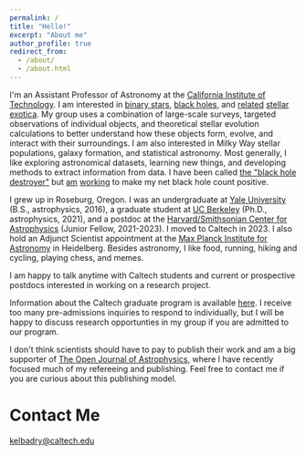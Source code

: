 ```yaml
---
permalink: /
title: "Hello!"
excerpt: "About me"
author_profile: true
redirect_from: 
  - /about/
  - /about.html
---
```


I'm an Assistant Professor of Astronomy at the [California Institute of Technology](https://www.astro.caltech.edu/). I am interested in [binary stars](https://gizmodo.com/we-re-absolutely-surrounded-by-double-stars-new-3d-map-1846344924), [black holes](https://www.nytimes.com/2022/11/05/science/astronomy-black-hole.html), and [related](https://astrobites.org/2022/03/25/giraffes-and-unicorns/) [stellar](https://www.newsweek.com/new-type-binary-star-missing-link-stellar-evolution-white-dwarf-elm-gaia-1655357) [exotica](https://www.livescience.com/space/astronomy/scientists-discover-the-fastest-stars-ever-seen-in-the-milky-way). My group uses a combination of large-scale surveys, targeted observations of individual objects, and theoretical stellar evolution calculations to better understand how these objects form, evolve, and interact with their surroundings. I am also interested in Milky Way stellar populations, galaxy formation, and statistical astronomy.  Most generally, I like exploring astronomical datasets, learning new things, and developing methods to extract information from data. I have been called [the "black hole destroyer"](https://www.cnet.com/science/space/black-hole-destroyers-just-found-a-strange-black-hole-lurking-in-deep-space/) but [am](https://ui.adsabs.harvard.edu/abs/2023MNRAS.518.1057E/abstract) [working](https://ui.adsabs.harvard.edu/abs/2023arXiv230207880E/abstract) to make my net black hole count positive.  
 

I grew up in Roseburg, Oregon. I was an undergraduate at [Yale University](https://astronomy.yale.edu/) (B.S., astrophysics, 2016), a graduate student at [UC Berkeley](https://astro.berkeley.edu/) (Ph.D., astrophysics, 2021), and a postdoc at the [Harvard/Smithsonian Center for Astrophysics](https://www.cfa.harvard.edu/) (Junior Fellow, 2021-2023). I moved to Caltech in 2023. I also hold an Adjunct Scientist appointment at the [Max Planck Institute for Astronomy](https://www.mpia.de/en) in Heidelberg. Besides astronomy, I like food, running, hiking and cycling, playing chess, and memes.

I am happy to talk anytime with Caltech students and current or prospective postdocs interested in working on a research project. 

Information about the Caltech graduate program is available [here](https://www.astro.caltech.edu/academics/graduate-program). I receive too many pre-admissions inquiries to respond to individually, but I will be happy to discuss research opportunties in my group if you are admitted to our program.

I don't think scientists should have to pay to publish their work and am a big supporter of [The Open Journal of Astrophysics](https://astro.theoj.org/), where I have recently focused much of my refereeing and publishing. Feel free to contact me if you are curious about this publishing model. 

Contact Me
======
kelbadry@caltech.edu